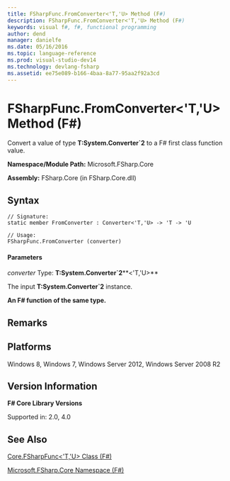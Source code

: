 ```yaml
---
title: FSharpFunc.FromConverter<'T,'U> Method (F#)
description: FSharpFunc.FromConverter<'T,'U> Method (F#)
keywords: visual f#, f#, functional programming
author: dend
manager: danielfe
ms.date: 05/16/2016
ms.topic: language-reference
ms.prod: visual-studio-dev14
ms.technology: devlang-fsharp
ms.assetid: ee75e089-b166-4baa-8a77-95aa2f92a3cd 
---
```


# FSharpFunc.FromConverter<'T,'U> Method (F#)

Convert a value of type **T:System.Converter&#96;2** to a F# first class function value.

**Namespace/Module Path:** Microsoft.FSharp.Core

**Assembly:** FSharp.Core (in FSharp.Core.dll)


## Syntax

```
// Signature:
static member FromConverter : Converter<'T,'U> -> 'T -> 'U

// Usage:
FSharpFunc.FromConverter (converter)
```

#### Parameters
*converter*
Type: **T:System.Converter&#96;2****&lt;'T,'U&gt;**


The input **T:System.Converter&#96;2** instance.



**An F# function of the same type.**
## Remarks

## Platforms
Windows 8, Windows 7, Windows Server 2012, Windows Server 2008 R2


## Version Information
**F# Core Library Versions**

Supported in: 2.0, 4.0




## See Also
[Core.FSharpFunc&#60;'T,'U&#62; Class &#40;F&#35;&#41;](Core.FSharpFunc%5B%27T%2C%27U%5D-Class-%5BFSharp%5D.md)

[Microsoft.FSharp.Core Namespace &#40;F&#35;&#41;](Microsoft.FSharp.Core-Namespace-%5BFSharp%5D.md)


